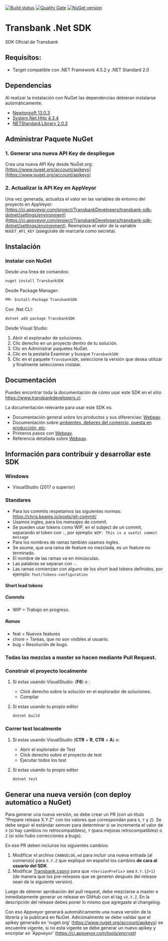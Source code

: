 [![Build status](https://ci.appveyor.com/api/projects/status/89bp8nprjo3hfwu1/branch/master?svg=true)](https://ci.appveyor.com/project/TransbankDevelopers/transbank-sdk-dotnet/branch/master)
[![Quality Gate](https://sonarcloud.io/api/project_badges/measure?project=dotnetsdk&metric=alert_status)](https://sonarcloud.io/dashboard?id=dotnetsdk)
[![NuGet version](https://badge.fury.io/nu/TransbankSDK.svg)](https://badge.fury.io/nu/TransbankSDK)
# Transbank .Net SDK

SDK Oficial de Transbank

## Requisitos:
 - Target compatible con .NET Framework 4.5.2 y .NET Standard 2.0

## Dependencias
Al realizar la instalación con NuGet las dependencias
debieran instalarse automáticamente.

- [Newtonsoft 13.0.3](https://www.newtonsoft.com/json)
- [System.Net.Http 4.3.4](https://dotnet.microsoft.com/)
- [NETStandard.Library 2.0.3](https://dotnet.microsoft.com/)

## Administrar Paquete NuGet

### 1. Generar una nueva API Key de despliegue

Crea una nueva API Key desde NuGet.org: [https://www.nuget.org/account/apikeys](https://www.nuget.org/account/apikeys)

### 2. Actualizar la API Key en AppVeyor

Una vez generada, actualiza el valor en las variables de entorno del proyecto en AppVeyor:  [https://ci.appveyor.com/project/TransbankDevelopers/transbank-sdk-dotnet/settings/environment](https://ci.appveyor.com/project/TransbankDevelopers/transbank-sdk-dotnet/settings/environment).
Reemplaza el valor de la variable `NUGET_API_KEY` (asegúrate de marcarla como secreta).


## Instalación

### Instalar con NuGet

Desde una línea de comandos:

```bash
nuget install TransbankSDK
```

Desde Package Manager:

```bash
PM> Install-Package TransbankSDK
```

Con .Net CLI:

```bash
dotnet add package TransbankSDK
```

Desde Visual Studio:

1. Abrir el explorador de soluciones.
2. Clic derecho en un proyecto dentro de tu solución.
3. Clic en Administrar paquetes NuGet.
4. Clic en la pestaña Examinar y busque `TransbankSDK`
5. Clic en el paquete `TransbankSDK`, seleccione la versión que desea utilizar y finalmente selecciones instalar.

## Documentación 

Puedes encontrar toda la documentación de cómo usar este SDK en el sitio https://www.transbankdevelopers.cl.

La documentación relevante para usar este SDK es:

- Documentación general sobre los productos y sus diferencias:
  [Webpay](https://www.transbankdevelopers.cl/producto/webpay).
- Documentación sobre [ambientes, deberes del comercio, puesta en producción,
  etc](https://www.transbankdevelopers.cl/documentacion/como_empezar#ambientes).
- Primeros pasos con [Webpay](https://www.transbankdevelopers.cl/documentacion/webpay).
- Referencia detallada sobre [Webpay](https://www.transbankdevelopers.cl/referencia/webpay).

## Información para contribuir y desarrollar este SDK

### Windows
- VisualStudio (2017 o superior)

### Standares

- Para los commits respetamos las siguientes normas: https://chris.beams.io/posts/git-commit/
- Usamos ingles, para los mensajes de commit.
- Se pueden usar tokens como WIP, en el subject de un commit, separando el token con `:`, por ejemplo:
`WIP: This is a useful commit message`
- Para los nombres de ramas también usamos ingles.
- Se asume, que una rama de feature no mezclada, es un feature no terminado.
- El nombre de las ramas va en minúsculas.
- Las palabras se separan con `-`.
- Las ramas comienzan con alguno de los short lead tokens definidos, por ejemplo: `feat/tokens-configuration`

#### Short lead tokens
##### Commits
- WIP = Trabajo en progreso.
##### Ramas
- feat = Nuevos features
- chore = Tareas, que no son visibles al usuario.
- bug = Resolución de bugs.

### Todas las mezclas a master se hacen mediante Pull Request.

### Construir el proyecto localmente
1. Si estas usando VisualStudio: (**F6**) o :
    - Click derecho sobre la solución en el explorador de soluciones.
    - Compilar

2. Si estas usando tu propio editor
    ```bash
    dotnet build
    ```

### Correr test localmente
1. Si estas usando VisualStudio (**CTR** + **R**, **CTR** + **A**) o:
    - Abrir el explorador de Test
    - Click derecho sobre el proyecto de test
    - Ejecutar todos los test

2. Si estas usando tu propio editor
    ```bash
    dotnet test 
    ```
## Generar una nueva versión (con deploy automático a NuGet)

Para generar una nueva versión, se debe crear un PR (con un título "Prepare release X.Y.Z" con los valores que correspondan para `X`, `Y` y `Z`). Se debe seguir el estándar semver para determinar si se incrementa el valor de `X` (si hay cambios no retrocompatibles), `Y` (para mejoras retrocompatibles) o `Z` (si sólo hubo correcciones a bugs).

En ese PR deben incluirse los siguientes cambios:

1. Modificar el archivo `CHANGELOG.md` para incluir una nueva entrada (al comienzo) para `X.Y.Z` que explique en español los cambios **de cara al usuario del SDK**.
2. Modificar [Transbank.csproj](./Transbank/Transbank.csproj) para que <`VersionPrefix`> sea `X.Y.{Z+1}` (de manera que los pre-releases que se generen después del release sean de la siguiente versión).

Luego de obtener aprobación del pull request, debe mezclarse a master e inmediatamente generar un release en GitHub con el tag `vX.Y.Z`. En la descripción del release debes poner lo mismo que agregaste al changelog.

Con eso Appveyor generará automáticamente una nueva versión de la librería y la publicará en NuGet. 
Adicionalmente se debe validar que el apikey generado en 'nuget.org' (https://www.nuget.org/account/apikeys) se encuentre vigente, si no esta vigente se debe generar un nuevo apikey y encriptar en 'Appveyor' (https://ci.appveyor.com/tools/encrypt)
